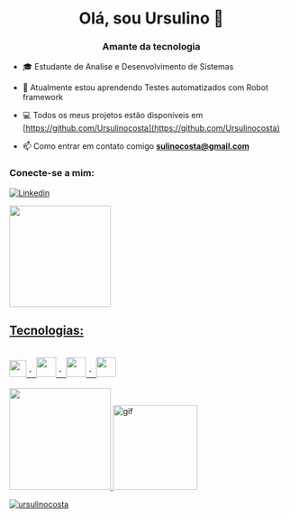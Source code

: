 <h1 align = "center"> Olá, sou Ursulino 👋 </h1>
<h3 align = "center"> Amante da tecnologia </h3>

- 🎓 Estudante de Analise e Desenvolvimento de Sistemas 

- 🌱 Atualmente estou aprendendo  Testes automatizados com Robot framework

- 💻 Todos os meus projetos estão disponíveis em [https://github.com/Ursulinocosta](https://github.com/Ursulinocosta)

- 📫 Como entrar em contato comigo **sulinocosta@gmail.com**


<h3 align = "left"> Conecte-se a mim: </h3>


[![Linkedin](https://img.shields.io/badge/LinkedIn-0077B5?style=for-the-badge&logo=linkedin&logoColor=white/)](https://www.linkedin.com/in/ursulino-rocha)

<a href="https://github.com/ursulinocosta">
 
  <a href="https://github.com/ursulinocosta">
  <img height = "180em" src = "https://github-readme-stats.vercel.app/api?username=ursulinocosta&show_icons=true&theme=dark&include_all_commits=true&count_private=true" />
  
   
## Tecnologias:
<div style="display: inline_block"><br>
<img height = "30em" src="https://cdn.jsdelivr.net/gh/devicons/devicon/icons/javascript/javascript-original.svg" />
⠁  <img height = "35em" src="https://cdn.jsdelivr.net/gh/devicons/devicon/icons/html5/html5-original-wordmark.svg" />
⠁ <img height = "35em" src="https://cdn.jsdelivr.net/gh/devicons/devicon/icons/css3/css3-original-wordmark.svg" />
⠁ <img height ="35em" src="https://cdn.jsdelivr.net/gh/devicons/devicon/icons/python/python-original.svg" />

</div></br>

 
<img height = "180em" src = "https://github-readme-stats.vercel.app/api/top-langs/?username=ursulinocosta&theme=dark"/>
<img aling="center" alt="gif" src="https://media.giphy.com/media/ThudM9Zg6wKEmkeBZK/giphy.gif" height="150" width="150"/>
 <p> <img align = "center" src = "https://github-readme-streak-stats.herokuapp.com/?user=ursulinocosta&theme=dark" alt = "ursulinocosta" /> </p>
